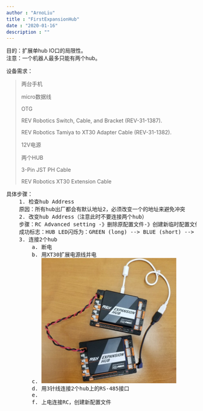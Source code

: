 ```yaml
---
author : "ArnoLiu"
title : "FirstExpansionHub"
date : "2020-01-16"
description : ""
---
```


目的：扩展单hub IO口的局限性。<br/>
注意：一个机器人最多只能有两个hub。

设备需求：
<blockquote>
两台手机	
	
micro数据线	
	
OTG	
	
REV Robotics Switch, Cable, and Bracket (REV-31-1387). 	
	
REV Robotics Tamiya to XT30 Adapter Cable (REV-31-1382). 	
	
12V电源	
	
两个HUB	
	
 3-Pin JST PH Cable 	
	
REV Robotics XT30 Extension Cable	
</blockquote>
<pre class="content">
具体步骤：
	1. 检查hub Address
	原因：所有hub出厂都会有默认地址2，必须改变一个的地址来避免冲突
	2. 改变hub Address（注意此时不要连接两个hub）
	步骤：RC Advanced setting -》删除原配置文件-》创建新临时配置文件并保存
	成功标志：HUB LED闪烁为：GREEN (long) --> BLUE (short) --> BLUE (short) 
	3. 连接2个hub
		a. 断电
		b. 用XT30扩展电源线并电
		c. <img src="https://github.com/arnoliudaxia/arnoliudaxia.github.io/blob/blog/content/img/exc1.png?raw=true"/>
		d. 用3针线连接2个hub上的RS-485接口
		e. 
		f. 上电连接RC，创建新配置文件


  </pre>

	
